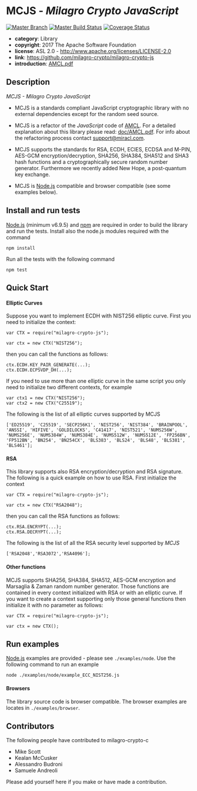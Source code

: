 # MCJS - *Milagro Crypto JavaScript*

[![Master Branch](https://img.shields.io/badge/-master:-gray.svg)](https://github.com/milagro-crypto/milagro-crypto-js/tree/master)
[![Master Build Status](https://secure.travis-ci.org/milagro-crypto/milagro-crypto-js.png?branch=master)](https://travis-ci.org/milagro-crypto/milagro-crypto-js?branch=master)
[![Coverage Status](https://coveralls.io/repos/github/milagro-crypto/milagro-crypto-js/badge.svg?branch=master)](https://coveralls.io/github/milagro-crypto/milagro-crypto-js?branch=master)


* **category**:    Library
* **copyright**:   2017 The Apache Software Foundation
* **license**:     ASL 2.0 - http://www.apache.org/licenses/LICENSE-2.0
* **link**:        https://github.com/milagro-crypto/milagro-crypto-js
* **introduction**: [AMCL.pdf](doc/AMCL.pdf)

## Description

*MCJS - Milagro Crypto JavaScript*

* MCJS is a standards compliant JavaScript cryptographic library with no external dependencies except for the random seed source.

* MCJS is a refactor of the *JavaScript* code of [AMCL](https://github.com/miracl/amcl). For a detailed explanation about this library please read: [doc/AMCL.pdf](doc/AMCL.pdf). For info about the refactoring process contact support@miracl.com.

* MCJS supports the standards for RSA, ECDH, ECIES, ECDSA and M-PIN, AES-GCM encryption/decryption, SHA256, SHA384, SHA512 and SHA3 hash functions and a cryptographically secure random number generator. Furthermore we recently added New Hope, a post-quantum key exchange.

* MCJS is [Node.js](https://nodejs.org/en/) compatible and browser compatible (see some examples below).

## Install and run  tests

[Node.js](https://nodejs.org/en/) (minimum v6.9.5) and [npm](https://www.npmjs.com/) are required in order to build the library and run the tests. Install also the node.js modules required with the command

```
npm install
```

Run all the tests with the following command

```
npm test
```

## Quick Start
#### Elliptic Curves
Suppose you want to implement ECDH with NIST256 elliptic curve. First you need to initialize the context:

```
var CTX = require("milagro-crypto-js");

var ctx = new CTX("NIST256");
```
then you can call the functions as follows:
```
ctx.ECDH.KEY_PAIR_GENERATE(...);
ctx.ECDH.ECPSVDP_DH(...);
```
If you need to use more than one elliptic curve in the same script you only need to initialize two different contexts, for example
```
var ctx1 = new CTX("NIST256");
var ctx2 = new CTX("C25519");
```
The following is the list of all elliptic curves supported by MCJS
```
['ED25519', 'C25519', 'SECP256K1', 'NIST256', 'NIST384', 'BRAINPOOL', 'ANSSI', 'HIFIVE', 'GOLDILOCKS', 'C41417', 'NIST521', 'NUMS256W', 'NUMS256E', 'NUMS384W', 'NUMS384E', 'NUMS512W', 'NUMS512E', 'FP256BN', 'FP512BN', 'BN254', 'BN254CX', 'BLS383', 'BLS24', 'BLS48', 'BLS381', 'BLS461'];
```
#### RSA
This library supports also RSA encryption/decryption and RSA signature. The following is a quick example on how to use RSA. First initialize the context
```
var CTX = require("milagro-crypto-js");

var ctx = new CTX("RSA2048");
```
then you can call the RSA functions as follows:
```
ctx.RSA.ENCRYPT(...);
ctx.RSA.DECRYPT(...);
```
The following is the list of all the RSA security level supported by *MCJS*
```
['RSA2048','RSA3072','RSA4096'];
```
#### Other functions
MCJS supports SHA256, SHA384, SHA512, AES-GCM encryption and Marsaglia & Zaman random number generator. Those functions are contained in every context initialized with RSA or with an elliptic curve. If you want to create a context supporting only those general functions then initialize it with no parameter as follows:
```
var CTX = require("milagro-crypto-js");

var ctx = new CTX();
```

## Run examples

[Node.js](https://nodejs.org/en/) examples are provided - please see `./examples/node`. Use the following command to run an example

```
node ./examples/node/example_ECC_NIST256.js
```

#### Browsers

The library source code is browser compatible. The browser examples are locates in `./examples/browser`.

## Contributors ##

The following people have contributed to milagro-crypto-c

- Mike Scott
- Kealan McCusker
- Alessandro Budroni
- Samuele Andreoli

Please add yourself here if you make or have made a contribution.